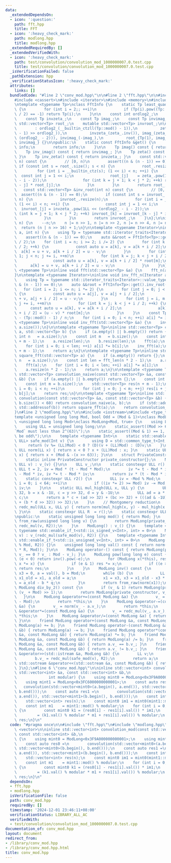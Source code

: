 ```yaml
---
data:
  _extendedDependsOn:
  - icon: ':question:'
    path: fft.hpp
    title: FFT
  - icon: ':heavy_check_mark:'
    path: modlong.hpp
    title: modlong.hpp
  _extendedRequiredBy: []
  _extendedVerifiedWith:
  - icon: ':heavy_check_mark:'
    path: test/convolution/convolution_mod_1000000007.0.test.cpp
    title: test/convolution/convolution_mod_1000000007.0.test.cpp
  _isVerificationFailed: false
  _pathExtension: hpp
  _verificationStatusIcon: ':heavy_check_mark:'
  attributes:
    links: []
  bundledCode: "#line 2 \"conv_mod.hpp\"\n\n#line 2 \"fft.hpp\"\n\n#include <algorithm>\n\
    #include <cassert>\n#include <iterator>\n#include <memory>\n#include <vector>\n\
    \ntemplate <typename Tp>\nclass FftInfo {\n    static Tp least_quadratic_nonresidue()\
    \ {\n        for (int i = 2;; ++i)\n            if (Tp(i).pow((Tp::mod() - 1)\
    \ / 2) == -1) return Tp(i);\n    }\n\n    const int ordlog2_;\n    const Tp zeta_;\n\
    \    const Tp invzeta_;\n    const Tp imag_;\n    const Tp invimag_;\n\n    mutable\
    \ std::vector<Tp> root_;\n    mutable std::vector<Tp> invroot_;\n\n    FftInfo()\n\
    \        : ordlog2_(__builtin_ctzll(Tp::mod() - 1)),\n          zeta_(least_quadratic_nonresidue().pow((Tp::mod()\
    \ - 1) >> ordlog2_)),\n          invzeta_(zeta_.inv()), imag_(zeta_.pow(1LL <<\
    \ (ordlog2_ - 2))), invimag_(-imag_),\n          root_{Tp(1), imag_}, invroot_{Tp(1),\
    \ invimag_} {}\n\npublic:\n    static const FftInfo &get() {\n        static FftInfo\
    \ info;\n        return info;\n    }\n\n    Tp imag() const { return imag_; }\n\
    \    Tp inv_imag() const { return invimag_; }\n    Tp zeta() const { return zeta_;\
    \ }\n    Tp inv_zeta() const { return invzeta_; }\n    const std::vector<Tp> &root(int\
    \ n) const {\n        // [0, n)\n        assert((n & (n - 1)) == 0);\n       \
    \ if (const int s = root_.size(); s < n) {\n            root_.resize(n);\n   \
    \         for (int i = __builtin_ctz(s); (1 << i) < n; ++i) {\n              \
    \  const int j = 1 << i;\n                root_[j]    = zeta_.pow(1LL << (ordlog2_\
    \ - i - 2));\n                for (int k = j + 1; k < j * 2; ++k) root_[k] = root_[k\
    \ - j] * root_[j];\n            }\n        }\n        return root_;\n    }\n \
    \   const std::vector<Tp> &inv_root(int n) const {\n        // [0, n)\n      \
    \  assert((n & (n - 1)) == 0);\n        if (const int s = invroot_.size(); s <\
    \ n) {\n            invroot_.resize(n);\n            for (int i = __builtin_ctz(s);\
    \ (1 << i) < n; ++i) {\n                const int j = 1 << i;\n              \
    \  invroot_[j] = invzeta_.pow(1LL << (ordlog2_ - i - 2));\n                for\
    \ (int k = j + 1; k < j * 2; ++k) invroot_[k] = invroot_[k - j] * invroot_[j];\n\
    \            }\n        }\n        return invroot_;\n    }\n};\n\ninline int fft_len(int\
    \ n) {\n    --n;\n    n |= n >> 1, n |= n >> 2, n |= n >> 4, n |= n >> 8;\n  \
    \  return (n | n >> 16) + 1;\n}\n\ntemplate <typename Iterator>\ninline void fft_n(Iterator\
    \ a, int n) {\n    using Tp = typename std::iterator_traits<Iterator>::value_type;\n\
    \    assert((n & (n - 1)) == 0);\n    auto &&root = FftInfo<Tp>::get().root(n\
    \ / 2);\n    for (int i = n; i >= 2; i /= 2) {\n        for (int k = 0; k < i\
    \ / 2; ++k) {\n            const auto u = a[k], v = a[k + i / 2];\n          \
    \  a[k] = u + v, a[k + i / 2] = u - v;\n        }\n        for (int j = i, m =\
    \ 1; j < n; j += i, ++m)\n            for (int k = j; k < j + i / 2; ++k) {\n\
    \                const auto u = a[k], v = a[k + i / 2] * root[m];\n          \
    \      a[k] = u + v, a[k + i / 2] = u - v;\n            }\n    }\n}\n\ntemplate\
    \ <typename Tp>\ninline void fft(std::vector<Tp> &a) {\n    fft_n(a.begin(), a.size());\n\
    }\n\ntemplate <typename Iterator>\ninline void inv_fft_n(Iterator a, int n) {\n\
    \    using Tp = typename std::iterator_traits<Iterator>::value_type;\n    assert((n\
    \ & (n - 1)) == 0);\n    auto &&root = FftInfo<Tp>::get().inv_root(n / 2);\n \
    \   for (int i = 2; i <= n; i *= 2) {\n        for (int j = 0; j < i / 2; ++j)\
    \ {\n            const auto u = a[j], v = a[j + i / 2];\n            a[j] = u\
    \ + v, a[j + i / 2] = u - v;\n        }\n        for (int j = i, m = 1; j < n;\
    \ j += i, ++m)\n            for (int k = j; k < j + i / 2; ++k) {\n          \
    \      const auto u = a[k], v = a[k + i / 2];\n                a[k] = u + v, a[k\
    \ + i / 2] = (u - v) * root[m];\n            }\n    }\n    const Tp iv = Tp::mod()\
    \ - (Tp::mod() - 1) / n;\n    for (int i = 0; i < n; ++i) a[i] *= iv;\n}\n\ntemplate\
    \ <typename Tp>\ninline void inv_fft(std::vector<Tp> &a) {\n    inv_fft_n(a.begin(),\
    \ a.size());\n}\n\ntemplate <typename Tp>\ninline std::vector<Tp> convolution_fft(std::vector<Tp>\
    \ a, std::vector<Tp> b) {\n    if (a.empty() || b.empty()) return {};\n    const\
    \ int n   = a.size();\n    const int m   = b.size();\n    const int len = fft_len(n\
    \ + m - 1);\n    a.resize(len);\n    b.resize(len);\n    fft(a);\n    fft(b);\n\
    \    for (int i = 0; i < len; ++i) a[i] *= b[i];\n    inv_fft(a);\n    a.resize(n\
    \ + m - 1);\n    return a;\n}\n\ntemplate <typename Tp>\ninline std::vector<Tp>\
    \ square_fft(std::vector<Tp> a) {\n    if (a.empty()) return {};\n    const int\
    \ n   = a.size();\n    const int len = fft_len(n * 2 - 1);\n    a.resize(len);\n\
    \    fft(a);\n    for (int i = 0; i < len; ++i) a[i] *= a[i];\n    inv_fft(a);\n\
    \    a.resize(n * 2 - 1);\n    return a;\n}\n\ntemplate <typename Tp>\ninline\
    \ std::vector<Tp> convolution_naive(const std::vector<Tp> &a, const std::vector<Tp>\
    \ &b) {\n    if (a.empty() || b.empty()) return {};\n    const int n = a.size();\n\
    \    const int m = b.size();\n    std::vector<Tp> res(n + m - 1);\n    for (int\
    \ i = 0; i < n; ++i)\n        for (int j = 0; j < m; ++j) res[i + j] += a[i] *\
    \ b[j];\n    return res;\n}\n\ntemplate <typename Tp>\ninline std::vector<Tp>\
    \ convolution(const std::vector<Tp> &a, const std::vector<Tp> &b) {\n    if (std::min(a.size(),\
    \ b.size()) < 60) return convolution_naive(a, b);\n    if (std::addressof(a) ==\
    \ std::addressof(b)) return square_fft(a);\n    return convolution_fft(a, b);\n\
    }\n#line 2 \"modlong.hpp\"\n\n#include <iostream>\n#include <type_traits>\n\n\
    template <unsigned long long Mod, bool Odd = (Mod & 1)>\nclass ModLong;\n\ntemplate\
    \ <unsigned long long Mod>\nclass ModLong<Mod, true> {\n    using LL  = long long;\n\
    \    using ULL = unsigned long long;\n\n    static_assert((Mod >> 63) == 0, \"\
    `Mod` must less than 2^(63)\");\n    static_assert((Mod & 1) == 1, \"`Mod` must\
    \ be odd\");\n\n    template <typename Int>\n    static std::enable_if_t<std::is_integral_v<Int>,\
    \ ULL> safe_mod(Int v) {\n        using D = std::common_type_t<Int, LL>;\n   \
    \     return (v %= (LL)Mod) < 0 ? (D)(v + (LL)Mod) : (D)v;\n    }\n\n    static\
    \ ULL norm(LL x) { return x < 0 ? x + (LL)Mod : x; }\n    static ULL norm(ULL\
    \ x) { return x + (Mod & -(x >> 63)); }\n\n    struct PrivateConstructor {};\n\
    \    static inline PrivateConstructor private_constructor{};\n    ModLong(PrivateConstructor,\
    \ ULL v) : v_(v) {}\n\n    ULL v_;\n\n    static constexpr ULL r() {\n       \
    \ ULL t = 2, iv = Mod * (t - Mod * Mod);\n        iv *= t - Mod * iv, iv *= t\
    \ - Mod * iv, iv *= t - Mod * iv;\n        return iv * (t - Mod * iv);\n    }\n\
    \    static constexpr ULL r2() {\n        ULL iv = -Mod % Mod;\n        for (int\
    \ i = 0; i < 64; ++i)\n            if ((iv *= 2) >= Mod) iv -= Mod;\n        return\
    \ iv;\n    }\n\n    static ULL mul_high(ULL x, ULL y) {\n        ULL a = x >>\
    \ 32, b = x & -1U, c = y >> 32, d = y & -1U;\n        ULL ad = a * d, bc = b *\
    \ c;\n        return a * c + (ad >> 32) + (bc >> 32) + (((ad & -1U) + (bc & -1U)\
    \ + (b * d >> 32)) >> 32);\n    }\n    // Montgomery reduction\n    static ULL\
    \ redc_mul(ULL x, ULL y) { return norm(mul_high(x, y) - mul_high(x * y * R, Mod));\
    \ }\n\n    static constexpr ULL R  = r();\n    static constexpr ULL R2 = r2();\n\
    \npublic:\n    static unsigned long long mod() { return Mod; }\n    static ModLong\
    \ from_raw(unsigned long long v) {\n        return ModLong(private_constructor,\
    \ redc_mul(v, R2));\n    }\n    ModLong() : v_() {}\n    template <typename Int,\
    \ typename std::enable_if_t<std::is_signed_v<Int>, int> = 0>\n    ModLong(Int\
    \ v) : v_(redc_mul(safe_mod(v), R2)) {}\n    template <typename Int, typename\
    \ std::enable_if_t<std::is_unsigned_v<Int>, int> = 0>\n    ModLong(Int v) : v_(redc_mul(v\
    \ % Mod, R2)) {}\n    unsigned long long val() const { return norm(-mul_high(v_\
    \ * R, Mod)); }\n\n    ModLong operator-() const { return ModLong(private_constructor,\
    \ v_ == 0 ? v_ : Mod - v_); }\n    ModLong pow(long long e) const {\n        if\
    \ (e < 0) return inv().pow(-e);\n        for (ModLong x(*this), res(from_raw(1));;\
    \ x *= x) {\n            if (e & 1) res *= x;\n            if ((e >>= 1) == 0)\
    \ return res;\n        }\n    }\n    ModLong inv() const {\n        LL x1 = 1,\
    \ x3 = 0, a = val(), b = Mod;\n        while (b) {\n            LL q = a / b,\
    \ x1_old = x1, a_old = a;\n            x1 = x3, x3 = x1_old - x3 * q, a = b, b\
    \ = a_old - b * q;\n        }\n        return from_raw(norm(x1));\n    }\n   \
    \ ModLong div_by_2() const {\n        if (v_ & 1) return ModLong(private_constructor,\
    \ (v_ + Mod) >> 1);\n        return ModLong(private_constructor, v_ >> 1);\n \
    \   }\n\n    ModLong &operator+=(const ModLong &a) {\n        v_ = norm(v_ + a.v_\
    \ - Mod);\n        return *this;\n    }\n    ModLong &operator-=(const ModLong\
    \ &a) {\n        v_ = norm(v_ - a.v_);\n        return *this;\n    }\n    ModLong\
    \ &operator*=(const ModLong &a) {\n        v_ = redc_mul(v_, a.v_);\n        return\
    \ *this;\n    }\n    ModLong &operator/=(const ModLong &a) { return *this *= a.inv();\
    \ }\n\n    friend ModLong operator+(const ModLong &a, const ModLong &b) { return\
    \ ModLong(a) += b; }\n    friend ModLong operator-(const ModLong &a, const ModLong\
    \ &b) { return ModLong(a) -= b; }\n    friend ModLong operator*(const ModLong\
    \ &a, const ModLong &b) { return ModLong(a) *= b; }\n    friend ModLong operator/(const\
    \ ModLong &a, const ModLong &b) { return ModLong(a) /= b; }\n    friend bool operator==(const\
    \ ModLong &a, const ModLong &b) { return a.v_ == b.v_; }\n    friend bool operator!=(const\
    \ ModLong &a, const ModLong &b) { return a.v_ != b.v_; }\n    friend std::istream\
    \ &operator>>(std::istream &a, ModLong &b) {\n        LL v;\n        a >> v;\n\
    \        b.v_ = redc_mul(safe_mod(v), R2);\n        return a;\n    }\n    friend\
    \ std::ostream &operator<<(std::ostream &a, const ModLong &b) { return a << b.val();\
    \ }\n};\n#line 6 \"conv_mod.hpp\"\n\ninline std::vector<int> convolution_mod(const\
    \ std::vector<int> &a, const std::vector<int> &b,\n                          \
    \              int modular) {\n    using mint0 = ModLong<0x3F9A000000000001>;\n\
    \    using mint1 = ModLong<0x3FC6000000000001>;\n    const auto res0 =\n     \
    \   convolution(std::vector<mint0>(a.begin(), a.end()), std::vector<mint0>(b.begin(),\
    \ b.end()));\n    const auto res1 =\n        convolution(std::vector<mint1>(a.begin(),\
    \ a.end()), std::vector<mint1>(b.begin(), b.end()));\n    const int n = res0.size();\n\
    \    std::vector<int> res(n);\n    const mint0 im1 = mint0(mint1::mod()).inv();\n\
    \    const int m1    = mint1::mod() % modular;\n    for (int i = 0; i < n; ++i)\
    \ {\n        const mint0 k1 = (res0[i] - res1[i].val()) * im1;\n        res[i]\
    \         = (k1.val() % modular * m1 + res1[i].val()) % modular;\n    }\n    return\
    \ res;\n}\n"
  code: "#pragma once\n\n#include \"fft.hpp\"\n#include \"modlong.hpp\"\n#include\
    \ <vector>\n\ninline std::vector<int> convolution_mod(const std::vector<int> &a,\
    \ const std::vector<int> &b,\n                                        int modular)\
    \ {\n    using mint0 = ModLong<0x3F9A000000000001>;\n    using mint1 = ModLong<0x3FC6000000000001>;\n\
    \    const auto res0 =\n        convolution(std::vector<mint0>(a.begin(), a.end()),\
    \ std::vector<mint0>(b.begin(), b.end()));\n    const auto res1 =\n        convolution(std::vector<mint1>(a.begin(),\
    \ a.end()), std::vector<mint1>(b.begin(), b.end()));\n    const int n = res0.size();\n\
    \    std::vector<int> res(n);\n    const mint0 im1 = mint0(mint1::mod()).inv();\n\
    \    const int m1    = mint1::mod() % modular;\n    for (int i = 0; i < n; ++i)\
    \ {\n        const mint0 k1 = (res0[i] - res1[i].val()) * im1;\n        res[i]\
    \         = (k1.val() % modular * m1 + res1[i].val()) % modular;\n    }\n    return\
    \ res;\n}\n"
  dependsOn:
  - fft.hpp
  - modlong.hpp
  isVerificationFile: false
  path: conv_mod.hpp
  requiredBy: []
  timestamp: '2024-12-01 23:46:11+08:00'
  verificationStatus: LIBRARY_ALL_AC
  verifiedWith:
  - test/convolution/convolution_mod_1000000007.0.test.cpp
documentation_of: conv_mod.hpp
layout: document
redirect_from:
- /library/conv_mod.hpp
- /library/conv_mod.hpp.html
title: conv_mod.hpp
---
```

